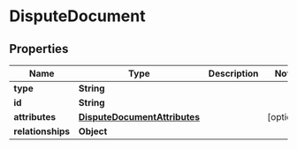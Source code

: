 

# DisputeDocument


## Properties

| Name | Type | Description | Notes |
|------------ | ------------- | ------------- | -------------|
|**type** | **String** |  |  |
|**id** | **String** |  |  |
|**attributes** | [**DisputeDocumentAttributes**](DisputeDocumentAttributes.md) |  |  [optional] |
|**relationships** | **Object** |  |  |



